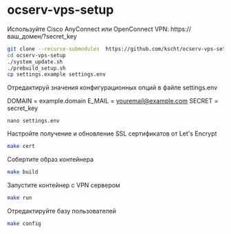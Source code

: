 # ocserv-vps-setup

Используйте Cisco AnyConnect или OpenConnect VPN:
https://ваш_домен/?secret_key


```bash
git clone --recurse-submodules  https://github.com/kscht/ocserv-vps-setup.git
cd ocserv-vps-setup
./system_update.sh
./prebuild_setup.sh
cp settings.example settings.env
```

Отредактируй  значения конфигурационных опций в файле settings.env

DOMAIN = example.domain
E_MAIL = youremail@example.com
SECRET = secret_key


```
nano settings.env
```

Настройте получение и обновление SSL сертификатов от Let's Encrypt

```bash
make cert
```

Собертите образ контейнера

```bash
make build
```

Запустите контейнер с VPN сервером

```bash
make run
```

Отредактируйте базу пользователей

```bash
make config
```

